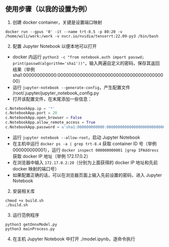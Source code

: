 #

## 使用步骤（以我的设置为例）
1. 创建 docker container，关键是设置端口映射
```shell
docker run --gpus '0' -it --name trt-8.5 -p 80:20 -v /home/wili/work:/work -v nvcr.io/nvidia/tensorrt:22.09-py3 /bin/bash
```

2. 配置 Jupyter Notebook 以便本地可以打开
+ docker 内运行 `python3 -c "from notebook.auth import passwd; print(passwd(algorithm='sha1'))"`，输入两遍自定义的密码，保存其返回结果（举例 sha1:000000000000:0000000000000000000000000000000000000000）
+ 运行 `jupyter-notebook --generate-config`，产生配置文件 /root/.jupyter/jupyter_notebook_config.py
+ 打开该配置文件，在末尾添加一些信息：
```python
c.NotebookApp.ip = '*'                                                                  # keep "*"
c.NotebookApp.port = 20                                                                 # use the second parameter of the option "-p" in "docker run"
c.NotebookApp.open_browser = False                                                      # change to "False"
c.NotebookApp.allow_remote_access = True                                                # change to "True"
c.NotebookApp.password = u'sha1:000000000000:0000000000000000000000000000000000000000'  # use the hash we get before
```
+ 运行 `jupyter notebook --allow-root`，启动 Jupyter Notebook
+ 在主机中运行 `docker ps -a | grep trt-8.4` 获取 container ID 号（举例 000000000001），运行 `docker inspect 000000000001 |grep IPAddress` 获取 docker IP 地址（举例 172.17.0.2）
+ 在浏览器中输入 `172.17.0.2:20`（分别为上面获得的 docker IP 地址和先前 docker 映射的端口号）
+ 如果配置正确的话，可以在浏览器页面上输入先前设置的密码，进入 Jupyter Notebook

2. 安装相关库
```shell
chmod +x build.sh
./build.sh
```

3. 运行范例程序
```
python3 getOnnxModel.py
python3 mainProcess.py
```

4. 在主机 Jupyter Notebook 中打开 ./model.ipynb，逐命令执行
